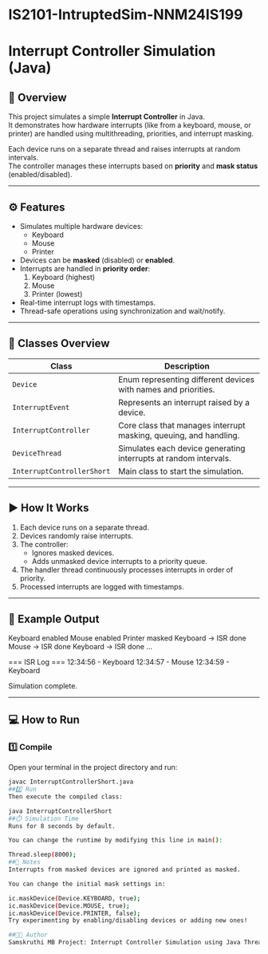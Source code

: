 # IS2101-IntruptedSim-NNM24IS199
# Interrupt Controller Simulation (Java)

## 🧠 Overview
This project simulates a simple **Interrupt Controller** in Java.  
It demonstrates how hardware interrupts (like from a keyboard, mouse, or printer) are handled using multithreading, priorities, and interrupt masking.

Each device runs on a separate thread and raises interrupts at random intervals.  
The controller manages these interrupts based on **priority** and **mask status** (enabled/disabled).

---

## ⚙️ Features
- Simulates multiple hardware devices:
  - Keyboard
  - Mouse
  - Printer
- Devices can be **masked** (disabled) or **enabled**.
- Interrupts are handled in **priority order**:
  1. Keyboard (highest)
  2. Mouse
  3. Printer (lowest)
- Real-time interrupt logs with timestamps.
- Thread-safe operations using synchronization and wait/notify.

---

## 🧩 Classes Overview

| Class | Description |
|--------|--------------|
| `Device` | Enum representing different devices with names and priorities. |
| `InterruptEvent` | Represents an interrupt raised by a device. |
| `InterruptController` | Core class that manages interrupt masking, queuing, and handling. |
| `DeviceThread` | Simulates each device generating interrupts at random intervals. |
| `InterruptControllerShort` | Main class to start the simulation. |

---

## ▶️ How It Works
1. Each device runs on a separate thread.
2. Devices randomly raise interrupts.
3. The controller:
   - Ignores masked devices.
   - Adds unmasked device interrupts to a priority queue.
4. The handler thread continuously processes interrupts in order of priority.
5. Processed interrupts are logged with timestamps.

---

## 🧪 Example Output
Keyboard enabled Mouse enabled Printer masked Keyboard → ISR done Mouse → ISR done Keyboard → ISR done ...

=== ISR Log === 12:34:56 - Keyboard 12:34:57 - Mouse 12:34:59 - Keyboard

Simulation complete.


---

## 💻 How to Run

### **1️⃣ Compile**
Open your terminal in the project directory and run:
```bash
javac InterruptControllerShort.java
##2️⃣ Run
Then execute the compiled class:

java InterruptControllerShort
##⏱️ Simulation Time
Runs for 8 seconds by default.

You can change the runtime by modifying this line in main():

Thread.sleep(8000);
##📜 Notes
Interrupts from masked devices are ignored and printed as masked.

You can change the initial mask settings in:

ic.maskDevice(Device.KEYBOARD, true);
ic.maskDevice(Device.MOUSE, true);
ic.maskDevice(Device.PRINTER, false);
Try experimenting by enabling/disabling devices or adding new ones!

##👨‍💻 Author
Samskruthi MB Project: Interrupt Controller Simulation using Java Threads


